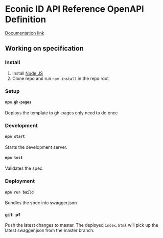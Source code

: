 # Econic ID API Reference OpenAPI Definition

[Documentation link](https://tecnologiadebloques.github.io/openapi-econicid/)

## Working on specification

### Install

1. Install [Node JS](https://nodejs.org/)
2. Clone repo and run `npm install` in the repo root

### Setup

#### `npm gh-pages`

Deploys the template to gh-pages only need to do once

### Development

#### `npm start`

Starts the development server.

#### `npm test`

Validates the spec.

### Deployment

#### `npm run build`

Bundles the spec into swagger.json

### `git pf`

Push the latest changes to master. The deployed `index.html` will pick up the latest swagger.json from the master branch.
